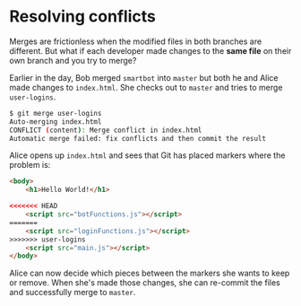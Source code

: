 # Resolving conflicts

<div class="smallest">

Merges are frictionless when the modified files in both branches are different. But what if each developer made changes to the **same file** on their own branch and you try to merge?


Earlier in the day, Bob merged `smartbot` into `master` but both he and Alice made changes to `index.html`. She checks out to `master` and tries to merge `user-logins`.

```sh
$ git merge user-logins
Auto-merging index.html
CONFLICT (content): Merge conflict in index.html
Automatic merge failed: fix conflicts and then commit the result
```

Alice opens up `index.html` and sees that Git has placed markers where the problem is:

```html
<body>
    <h1>Hello World!</h1>

<<<<<<< HEAD
    <script src="botFunctions.js"></script>
=======
    <script src="loginFunctions.js"></script>
>>>>>>> user-logins
    <script src="main.js"></script>
</body>
```

Alice can now decide which pieces between the markers she wants to keep or remove. When she's made those changes, she can re-commit the files and successfully merge to `master`.

</div>

